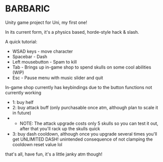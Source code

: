 # BARBARIC
Unity game project for Uni, my first one!

In its current form, it's a physics based, horde-style hack & slash.

A quick tutorial:
- WSAD keys - move character
- Spacebar - Dash
- Left mousebutton - Spam to kill
- Tab - Brings up in-game shop to spend skulls on some cool abilities (WIP)
- Esc - Pause menu with music slider and quit

In-game shop currently has keybindings due to the button functions not currently working
- 1: buy helf
- 2: buy attack buff (only purchasable once atm, although plan to scale it in future) 
- - NOTE: The attack upgrade costs only 5 skulls so you can test it out, after that you'll rack up the skulls quick
- 3: buy dash cooldown, although once you upgrade several times you'll get UNLIMITED DASH! unintended consequence of not clamping the cooldown reset value lol

that's all, have fun, it's a little janky atm though!
